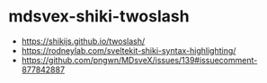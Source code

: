 # mdsvex-shiki-twoslash

- https://shikijs.github.io/twoslash/
- https://rodneylab.com/sveltekit-shiki-syntax-highlighting/ 
- https://github.com/pngwn/MDsveX/issues/139#issuecomment-877842887